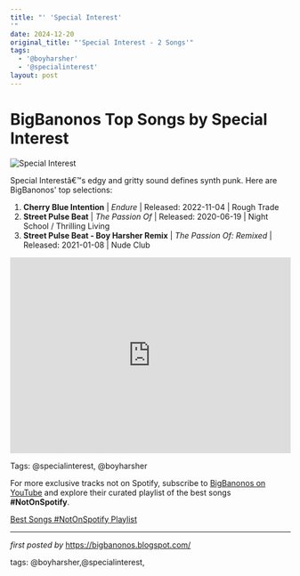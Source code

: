 ```yaml
---
title: "' 'Special Interest'
'"
date: 2024-12-20
original_title: "'Special Interest - 2 Songs'"
tags:
  - '@boyharsher'
  - '@specialinterest'
layout: post
---
```

<h1>BigBanonos Top Songs by Special Interest</h1>
<img src="https://encrypted-tbn0.gstatic.com/images?q=tbn:ANd9GcTspKJTnfqJobyn8HCSr2Yp3MD9wqA0AD19zA&s" alt="Special Interest"> <p>Special Interestâ€™s edgy and gritty sound defines synth punk. Here are BigBanonos' top selections:</p> <ol> <li><strong>Cherry Blue Intention</strong> | <em>Endure</em> | Released: 2022-11-04 | Rough Trade</li> <li><strong>Street Pulse Beat</strong> | <em>The Passion Of</em> | Released: 2020-06-19 | Night School / Thrilling Living</li> <li><strong>Street Pulse Beat - Boy Harsher Remix</strong> | <em>The Passion Of: Remixed</em> | Released: 2021-01-08 | Nude Club</li>
</ol> <div> <iframe src="https://open.spotify.com/embed/playlist/6piMEmlCaz3n25G9yt2lXr?utm_source=generator" width="100%" height="352" frameborder="0" allow="autoplay; clipboard-write; encrypted-media; fullscreen; picture-in-picture" loading="lazy"></iframe>
</div>
<p>Tags: @specialinterest, @boyharsher</p>


<!--Subscribe and Playlist Links-->
<div>
    <p>For more exclusive tracks not on Spotify, subscribe to <a href="https://www.youtube.com/@BigBanonos" target="_blank">BigBanonos on YouTube</a> and explore their curated playlist of the best songs <strong>#NotOnSpotify</strong>.</p>
    <p><a href="https://www.youtube.com/playlist?list=PLtuNtuTatqI0kFahUCbtbfenC_ET5O_tr" target="_blank">Best Songs #NotOnSpotify Playlist<br /></a></p></div>

<hr />

<p><em>first posted by</em> <a href="https://bigbanonos.blogspot.com/" rel="noopener" target="_new">https://bigbanonos.blogspot.com/</a></p>

<p>tags: @boyharsher,@specialinterest,</p>
